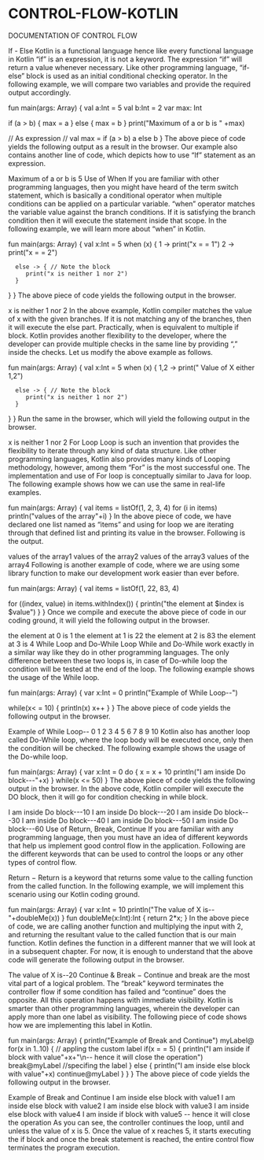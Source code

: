 # CONTROL-FLOW-KOTLIN
DOCUMENTATION OF CONTROL FLOW


If - Else
Kotlin is a functional language hence like every functional language in Kotlin “if” is an expression, it is not a keyword. The expression “if” will return a value whenever necessary. Like other programming language, “if-else” block is used as an initial conditional checking operator. In the following example, we will compare two variables and provide the required output accordingly.


fun main(args: Array<String>) {
   val a:Int = 5
   val b:Int = 2
   var max: Int
   
   if (a > b) {
      max = a
   } else {
      max = b
   }
   print("Maximum of a or b is " +max)
 
   // As expression 
   // val max = if (a > b) a else b
}
The above piece of code yields the following output as a result in the browser. Our example also contains another line of code, which depicts how to use “If” statement as an expression.

Maximum of a or b is 5
Use of When
If you are familiar with other programming languages, then you might have heard of the term switch statement, which is basically a conditional operator when multiple conditions can be applied on a particular variable. “when” operator matches the variable value against the branch conditions. If it is satisfying the branch condition then it will execute the statement inside that scope. In the following example, we will learn more about “when” in Kotlin.

fun main(args: Array<String>) {
   val x:Int = 5
   when (x) {
      1 -> print("x = = 1")
      2 -> print("x = = 2")
      
      else -> { // Note the block
         print("x is neither 1 nor 2")
      }
   }
}
The above piece of code yields the following output in the browser.

x is neither 1 nor 2
In the above example, Kotlin compiler matches the value of x with the given branches. If it is not matching any of the branches, then it will execute the else part. Practically, when is equivalent to multiple if block. Kotlin provides another flexibility to the developer, where the developer can provide multiple checks in the same line by providing “,” inside the checks. Let us modify the above example as follows.

fun main(args: Array<String>) {
   val x:Int = 5
   when (x) {
      1,2 -> print(" Value of X either 1,2")
      
      else -> { // Note the block
         print("x is neither 1 nor 2")
      }
   }
}
Run the same in the browser, which will yield the following output in the browser.

x is neither 1 nor 2
For Loop
Loop is such an invention that provides the flexibility to iterate through any kind of data structure. Like other programming languages, Kotlin also provides many kinds of Looping methodology, however, among them “For” is the most successful one. The implementation and use of For loop is conceptually similar to Java for loop. The following example shows how we can use the same in real-life examples.


fun main(args: Array<String>) {
   val items = listOf(1, 2, 3, 4)
   for (i in items) println("values of the array"+i)
}
In the above piece of code, we have declared one list named as “items” and using for loop we are iterating through that defined list and printing its value in the browser. Following is the output.

values of the array1
values of the array2
values of the array3
values of the array4
Following is another example of code, where we are using some library function to make our development work easier than ever before.


fun main(args: Array<String>) {
   val items = listOf(1, 22, 83, 4)
   
   for ((index, value) in items.withIndex()) {
      println("the element at $index is $value")
   }
}
Once we compile and execute the above piece of code in our coding ground, it will yield the following output in the browser.

the element at 0 is 1
the element at 1 is 22
the element at 2 is 83
the element at 3 is 4
While Loop and Do-While Loop
While and Do-While work exactly in a similar way like they do in other programming languages. The only difference between these two loops is, in case of Do-while loop the condition will be tested at the end of the loop. The following example shows the usage of the While loop.


fun main(args: Array<String>) {
   var x:Int = 0
   println("Example of While Loop--")
   
   while(x< = 10) {
      println(x)
      x++
   } 
}
The above piece of code yields the following output in the browser.

Example of While Loop--
0
1
2
3
4
5
6
7
8
9
10
Kotlin also has another loop called Do-While loop, where the loop body will be executed once, only then the condition will be checked. The following example shows the usage of the Do-while loop.

fun main(args: Array<String>) {
   var x:Int = 0
   do {
      x = x + 10
      println("I am inside Do block---"+x)
   } while(x <= 50)
}
The above piece of code yields the following output in the browser. In the above code, Kotlin compiler will execute the DO block, then it will go for condition checking in while block.

I am inside Do block---10
I am inside Do block---20
I am inside Do block---30
I am inside Do block---40
I am inside Do block---50
I am inside Do block---60
Use of Return, Break, Continue
If you are familiar with any programming language, then you must have an idea of different keywords that help us implement good control flow in the application. Following are the different keywords that can be used to control the loops or any other types of control flow.

Return − Return is a keyword that returns some value to the calling function from the called function. In the following example, we will implement this scenario using our Kotlin coding ground.


fun main(args: Array<String>) {
   var x:Int = 10
   println("The value of X is--"+doubleMe(x))
}
fun doubleMe(x:Int):Int {
   return 2*x;
}
In the above piece of code, we are calling another function and multiplying the input with 2, and returning the resultant value to the called function that is our main function. Kotlin defines the function in a different manner that we will look at in a subsequent chapter. For now, it is enough to understand that the above code will generate the following output in the browser.

The value of X is--20
Continue & Break − Continue and break are the most vital part of a logical problem. The “break” keyword terminates the controller flow if some condition has failed and “continue” does the opposite. All this operation happens with immediate visibility. Kotlin is smarter than other programming languages, wherein the developer can apply more than one label as visibility. The following piece of code shows how we are implementing this label in Kotlin.


fun main(args: Array<String>) {
   println("Example of Break and Continue")
   myLabel@ for(x in 1..10) { // appling the custom label
      if(x = = 5) {
         println("I am inside if block with value"+x+"\n-- hence it will close the operation")
         break@myLabel //specifing the label
      } else {
         println("I am inside else block with value"+x)
         continue@myLabel
      }
   }
}
The above piece of code yields the following output in the browser.

Example of Break and Continue
I am inside else block with value1
I am inside else block with value2
I am inside else block with value3
I am inside else block with value4
I am inside if block with value5
-- hence it will close the operation
As you can see, the controller continues the loop, until and unless the value of x is 5. Once the value of x reaches 5, it starts executing the if block and once the break statement is reached, the entire control flow terminates the program execution.
